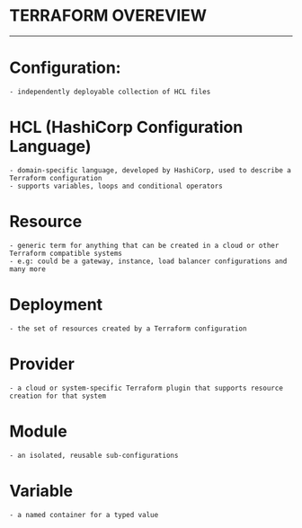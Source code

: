 # TERRAFORM OVEREVIEW
---------------------

# Configuration:
    - independently deployable collection of HCL files

# HCL (HashiCorp Configuration Language)
    - domain-specific language, developed by HashiCorp, used to describe a Terraform configuration
    - supports variables, loops and conditional operators

# Resource
    - generic term for anything that can be created in a cloud or other Terraform compatible systems
    - e.g: could be a gateway, instance, load balancer configurations and many more

# Deployment
    - the set of resources created by a Terraform configuration

# Provider
    - a cloud or system-specific Terraform plugin that supports resource creation for that system

# Module
    - an isolated, reusable sub-configurations

# Variable
    - a named container for a typed value


